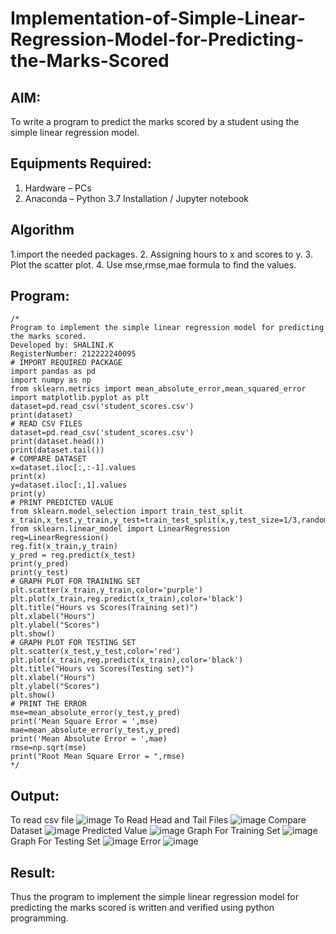 # Implementation-of-Simple-Linear-Regression-Model-for-Predicting-the-Marks-Scored

## AIM:
To write a program to predict the marks scored by a student using the simple linear regression model.

## Equipments Required:
1. Hardware – PCs
2. Anaconda – Python 3.7 Installation / Jupyter notebook

## Algorithm
1.import the needed packages. 
2. Assigning hours to x and scores to y.
3. Plot the scatter plot.
4. Use mse,rmse,mae formula to find the values.

## Program:
```
/*
Program to implement the simple linear regression model for predicting the marks scored.
Developed by: SHALINI.K
RegisterNumber: 212222240095
# IMPORT REQUIRED PACKAGE
import pandas as pd
import numpy as np
from sklearn.metrics import mean_absolute_error,mean_squared_error
import matplotlib.pyplot as plt
dataset=pd.read_csv('student_scores.csv')
print(dataset)
# READ CSV FILES
dataset=pd.read_csv('student_scores.csv')
print(dataset.head())
print(dataset.tail())
# COMPARE DATASET
x=dataset.iloc[:,:-1].values
print(x)
y=dataset.iloc[:,1].values
print(y)
# PRINT PREDICTED VALUE
from sklearn.model_selection import train_test_split
x_train,x_test,y_train,y_test=train_test_split(x,y,test_size=1/3,random_state=0)
from sklearn.linear_model import LinearRegression
reg=LinearRegression()
reg.fit(x_train,y_train)
y_pred = reg.predict(x_test)
print(y_pred)
print(y_test)
# GRAPH PLOT FOR TRAINING SET
plt.scatter(x_train,y_train,color='purple')
plt.plot(x_train,reg.predict(x_train),color='black')
plt.title("Hours vs Scores(Training set)")
plt.xlabel("Hours")
plt.ylabel("Scores")
plt.show()
# GRAPH PLOT FOR TESTING SET
plt.scatter(x_test,y_test,color='red')
plt.plot(x_train,reg.predict(x_train),color='black')
plt.title("Hours vs Scores(Testing set)")
plt.xlabel("Hours")
plt.ylabel("Scores")
plt.show()
# PRINT THE ERROR
mse=mean_absolute_error(y_test,y_pred)
print('Mean Square Error = ',mse)
mae=mean_absolute_error(y_test,y_pred)
print('Mean Absolute Error = ',mae)
rmse=np.sqrt(mse)
print("Root Mean Square Error = ",rmse)
*/
```

## Output:
To read csv file
![image](https://github.com/shalinikannan23/Implementation-of-Simple-Linear-Regression-Model-for-Predicting-the-Marks-Scored/assets/118656529/8c572323-f493-4a60-a2ab-605cad98ce09)
To Read Head and Tail Files
![image](https://github.com/shalinikannan23/Implementation-of-Simple-Linear-Regression-Model-for-Predicting-the-Marks-Scored/assets/118656529/ddb8c986-8a26-4cfe-b61d-3fa767da2807)
Compare Dataset
![image](https://github.com/shalinikannan23/Implementation-of-Simple-Linear-Regression-Model-for-Predicting-the-Marks-Scored/assets/118656529/0cd63521-445b-4816-be17-f07e07c113f6)
Predicted Value
![image](https://github.com/shalinikannan23/Implementation-of-Simple-Linear-Regression-Model-for-Predicting-the-Marks-Scored/assets/118656529/081453ac-bfac-4604-a9b5-447a95e5503c)
Graph For Training Set
![image](https://github.com/shalinikannan23/Implementation-of-Simple-Linear-Regression-Model-for-Predicting-the-Marks-Scored/assets/118656529/42b90a47-7157-4dbb-b339-469a120a1e3a)
Graph For Testing Set
![image](https://github.com/shalinikannan23/Implementation-of-Simple-Linear-Regression-Model-for-Predicting-the-Marks-Scored/assets/118656529/1d1f9c4f-e993-4eb0-a637-5b00b0b83b0c)
Error
![image](https://github.com/shalinikannan23/Implementation-of-Simple-Linear-Regression-Model-for-Predicting-the-Marks-Scored/assets/118656529/9af672d3-8322-45b6-9c36-e971d7979970)


## Result:
Thus the program to implement the simple linear regression model for predicting the marks scored is written and verified using python programming.
